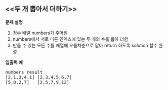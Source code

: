 <<두 개 뽑아서 더하기>>
-----

**문제 설명**

1) 정수 배열 numbers가 주어짐
2) numbers에서 서로 다른 인덱스에 있는 두 개의 수를 뽑아 더함
3) 만들 수 있는 모든 수를 배열에 오름차순으로 담아 return 하도록 solution 함수 완성

**입출력 예**
<pre>
numbers	result
[2,1,3,4,1]	[2,3,4,5,6,7]
[5,0,2,7]	[2,5,7,9,12]
</pre>


